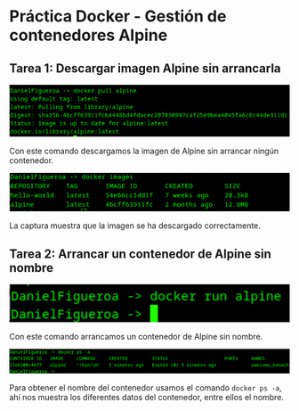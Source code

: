 # Práctica Docker - Gestión de contenedores Alpine

## Tarea 1: Descargar imagen Alpine sin arrancarla

![MaquinaDescargarSinArrancar](img.png)

Con este comando descargamos la imagen de Alpine sin arrancar ningún contenedor.

![imagenes](img_1.png)

La captura muestra que la imagen se ha descargado correctamente.

## Tarea 2: Arrancar un contenedor de Alpine sin nombre

![arrancarContenedor](img_2.png)

Con este comando arrancamos un contenedor de Alpine sin nombre.

![nombreImagen](img_3.png)

Para obtener el nombre del contenedor usamos el comando `docker ps -a`, ahí nos muestra los diferentes datos del contenedor, entre ellos el nombre.

